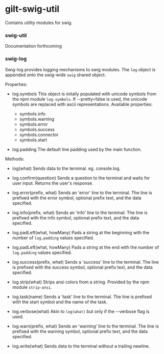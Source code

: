 # gilt-swig-util

Contains utility modules for swig.

### swig-util

Documentation forthcoming


### swig-log

Swig-log provides logging mechanisms to swig modules. The `log` object
is appended onto the swig-wide `swig` shared object.

Properties:

  - log.symbols
    This object is initally populated with unicode symbols from the npm module
     `log-symbols`. If --pretty=false is used, the unicode symbols are replaced
     with ascii representations.
    Available properties:
    - symbols.info
    - symbols.warning
    - symbols.error
    - symbols.success
    - symbols.connector
    - symbols.start

  - log.padding
    The default line padding used by the main function.

Methods:

  - log(what)
    Sends data to the terminal. eg. console.log.

  - log.confirm(question)
    Sends a question to the terminal and waits for user input. Returns the
    user's response.

  - log.error(prefix, what)
    Sends an 'error' line to the terminal.
    The line is prefixed with the error symbol, optional prefix text, and the
    data specified.

  - log.info(prefix, what)
    Sends an 'info' line to the terminal.
    The line is prefixed with the info symbol, optional prefix text, and the
    data specified.

  - log.padLeft(what, howMany)
    Pads a string at the beginning with the number of `log.padding` values
    specified.

  - log.padLeft(what, howMany)
    Pads a string at the end with the number of `log.padding` values
    specified.

  - log.success(prefix, what)
    Sends a 'success' line to the terminal.
    The line is prefixed with the success symbol, optional prefix text, and the
    data specified.

  - log.strip(what)
    Strips ansi colors from a string. Provided by the npm module `strip-ansi`.

  - log.task(name)
    Sends a 'task' line to the terminal.
    The line is prefixed with the start symbol and the name of the task.

  - log.verbose(what)
    Akin to `log(what)` but only if the --verbose flag is used.

  - log.warn(prefix, what)
    Sends an 'warning' line to the terminal.
    The line is prefixed with the warning symbol, optional prefix text, and the
    data specified.

  - log.write(what)
    Sends data to the terminal without a trailing newline.
